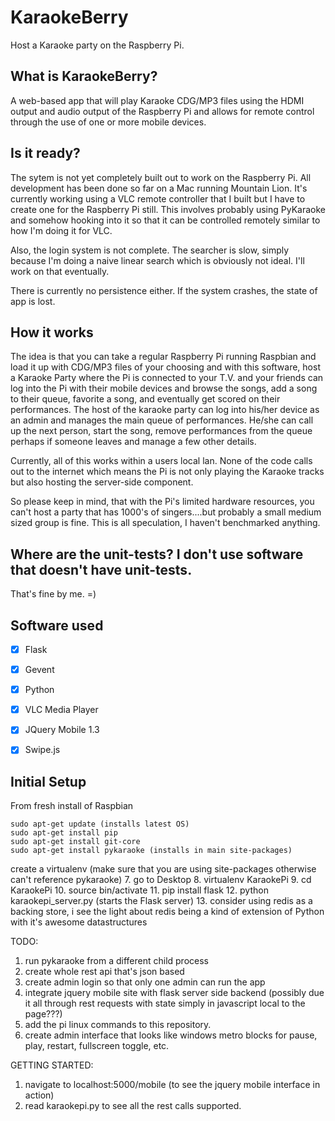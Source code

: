 # KaraokeBerry

Host a Karaoke party on the Raspberry Pi.

## What is KaraokeBerry?

A web-based app that will play Karaoke CDG/MP3 files using the HDMI output and audio output of the Raspberry Pi and allows for remote control through the use of one or more mobile devices.

## Is it ready?

The sytem is not yet completely built out to work on the Raspberry Pi.  All development has been done so far on a Mac running Mountain Lion.  It's currently working using a VLC remote controller that I built but I have to create one for the Raspberry Pi still.  This involves probably using PyKaraoke and somehow hooking into it so that it can be controlled remotely similar to how I'm doing it for VLC.

Also, the login system is not complete.  The searcher is slow, simply because I'm doing a naive linear search which is obviously not ideal.  I'll work on that eventually.

There is currently no persistence either.  If the system crashes, the state of app is lost.

## How it works

The idea is that you can take a regular Raspberry Pi running Raspbian and load it up with CDG/MP3 files of your choosing and with this software, host a Karaoke Party where the Pi is connected to your T.V. and your friends can log into the Pi with their mobile devices and browse the songs, add a song to their queue, favorite a song, and eventually get scored on their performances.  The host of the karaoke party can log into his/her device as an admin and manages the main queue of performances.  He/she can call up the next person, start the song, remove performances from the queue perhaps if someone leaves and manage a few other details.

Currently, all of this works within a users local lan.  None of the code calls out to the internet which means the Pi is not only playing the Karaoke tracks but also hosting the server-side component.

So please keep in mind, that with the Pi's limited hardware resources, you can't host a party that has 1000's of singers....but probably a small medium sized group is fine.  This is all speculation, I haven't benchmarked anything.

## Where are the unit-tests? I don't use software that doesn't have unit-tests.

That's fine by me.  =)

## Software used

- [x] Flask
- [x] Gevent
- [x] Python
- [x] VLC Media Player
- [x] JQuery Mobile 1.3
- [x] Swipe.js

 
## Initial Setup

From fresh install of Raspbian

    sudo apt-get update (installs latest OS)
    sudo apt-get install pip
    sudo apt-get install git-core
    sudo apt-get install pykaraoke (installs in main site-packages)

create a virtualenv (make sure that you are using site-packages otherwise can't reference pykaraoke)
7. go to Desktop
8. virtualenv KaraokePi
9. cd KaraokePi
10. source bin/activate
11. pip install flask
12. python karaokepi_server.py (starts the Flask server)
13. consider using redis as a backing store, i see the light about redis being a kind of extension of Python with it's awesome datastructures

TODO:

1. run pykaraoke from a different child process
2. create whole rest api that's json based
3. create admin login so that only one admin can run the app
4. integrate jquery mobile site with flask server side backend (possibly due it all through rest requests with state simply in javascript local to the page???)
5. add the pi linux commands to this repository.
6. create admin interface that looks like windows metro blocks for pause, play, restart, fullscreen toggle, etc.

GETTING STARTED:
1. navigate to localhost:5000/mobile  (to see the jquery mobile interface in action)
2. read karaokepi.py to see all the rest calls supported.
